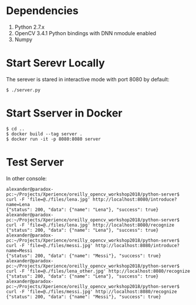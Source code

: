 Dependencies
============

1. Python 2.7.x
2. OpenCV 3.4.1 Python bindings with DNN nmodule enabled
3. Numpy

Start Serevr Locally
====================

The serever is stared in interactive mode with port 8080 by default:

    $ ./server.py

Start Sserver in Docker
=======================

    $ cd ..
    $ docker build --tag server .
    $ docker run -it -p 8080:8080 server

Test Server
===========

In other console:

    alexander@paradox-pc:~/Projects/Xperience/oreilly_opencv_workshop2018/python-server$ curl -F 'file=@./files/lena.jpg' http://localhost:8080/introduce?name=Lena
    {"status": 200, "data": {"name": "Lena"}, "success": true}
    alexander@paradox-pc:~/Projects/Xperience/oreilly_opencv_workshop2018/python-server$ curl -F 'file=@./files/lena.jpg' http://localhost:8080/recognize
    {"status": 200, "data": {"name": "Lena"}, "success": true}
    alexander@paradox-pc:~/Projects/Xperience/oreilly_opencv_workshop2018/python-server$ curl -F 'file=@./files/messi.jpg' http://localhost:8080/introduce?name=Messi
    {"status": 200, "data": {"name": "Messi"}, "success": true}
    alexander@paradox-pc:~/Projects/Xperience/oreilly_opencv_workshop2018/python-server$ curl -F 'file=@./files/lena_other.jpg' http://localhost:8080/recognize
    {"status": 200, "data": {"name": "Lena"}, "success": true}
    alexander@paradox-pc:~/Projects/Xperience/oreilly_opencv_workshop2018/python-server$ curl -F 'file=@./files/messi.jpg' http://localhost:8080/recognize
    {"status": 200, "data": {"name": "Messi"}, "success": true}
